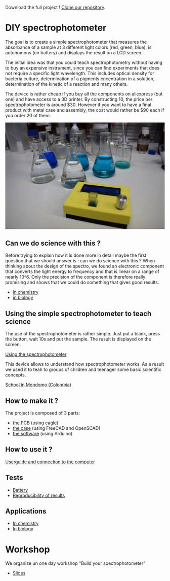 Download the full project !   [Clone our repository](https://github.com/hackuarium/simple-spectro/).


# DIY spectrophotometer

The goal is to create a simple spectrophotometer that measures the
absorbance of a sample at 3 different light colors (red, green, blue), is
autonomous (on battery) and displays the result on a LCD screen.

The initial idea was that you could teach spectrophotometry without
having to buy an expensive instrument, since you can find experiments
that does not require a specific light wavelength. This includes
optical density for bacteria culture, determination of a pigments cncentration in a solution, determination of the kinetic of a reaction and many others.

The device is rather cheap if you buy all the components on aliexpress 
(but one) and have access to a 3D printer. By constructing 10, the price
per spectrophotometer is around $30. However if you want to have a final
product with metal case and assembly, the cost would rather be $90 each if you order 20 of them.

<img src='0-intro/intro.jpg' width='600px' />

## Can we do science with this ?

Before trying to explain how it is done more in detail maybe the first question that we should answer is : can we do science with this ? When thinking about the design of the spectro, we found an electronic component that converts the light energy to frequency and that is linear on a range of nearly 10^6. Only the precision of the component is therefore really promising and shows that we could
do something that gives good results.

* [in chemistry](6-applications/chemistry)
* [in biology](6-applications/biology)

## Using the simple spectrophotometer to teach science

The use of the spectrophotometer is rather simple. Just put a blank, press the button, wait 10s and put the sample. The result is displayed on the screen.

[Using the spectrophotometer](https://www.youtube.com/watch?v=ZfckWQn0Nws)

This device allows to understand how spectrophotometer works. As a result we used it to teah to groups of children and teenager some basic scientific concepts.

[School in Mondomo (Colombia)](https://www.youtube.com/watch?v=Be6p4-nW06k)


## How to make it ?

The project is composed of 3 parts:
* [the PCB](1-pcb) (using eagle)
* [the case](2-case) (using FreeCAD and OpenSCAD)
* [the software](3-software) (using Arduino)

## How to use it ?

[Userguide and connection to the computer](5-use)

## Tests
  * [Battery](4-tests/battery)
  * [Reproducibility of results](4-tests/stability)

## Applications
  * [In chemistry](6-applications/chemistry)
  * [In biology](6-applications/biology)

# Workshop
We organize un one day workshop "Build your spectrophotometer"
  * [Slides](7-misc/workshop/slides.pdf)
